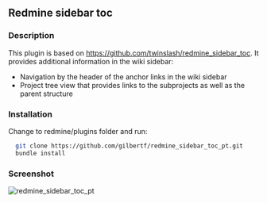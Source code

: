 ## Redmine sidebar toc

### Description
  This plugin is based on https://github.com/twinslash/redmine_sidebar_toc.
  It provides additional information in the wiki sidebar:
  * Navigation by the header of the anchor links in the wiki sidebar
  * Project tree view that provides links to the subprojects as well as the parent structure

### Installation
Change to redmine/plugins folder and run:
```bash
  git clone https://github.com/gilbertf/redmine_sidebar_toc_pt.git
  bundle install
```

### Screenshot
![redmine_sidebar_toc_pt](https://raw.github.com/gilbertf/redmine_screenshots/master/redmine_sidebar_toc_pt_large.png)
